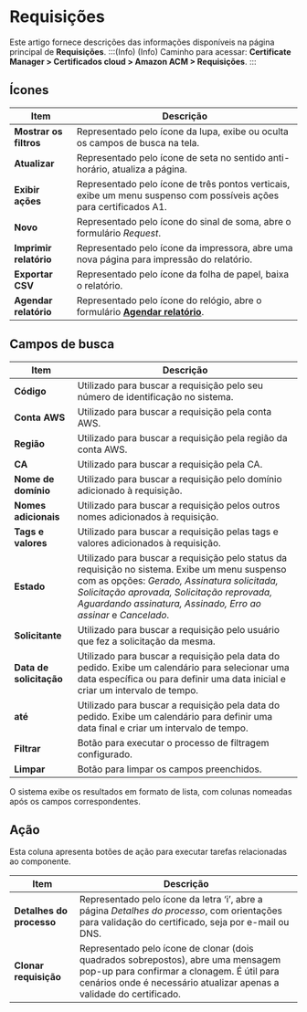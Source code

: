 # Requisições

Este artigo fornece descrições das informações disponíveis na página principal de **Requisições**.
:::(Info) (Info)
Caminho para acessar: **Certificate Manager > Certificados cloud > Amazon ACM > Requisições**.
:::

## Ícones

| Item | Descrição |
| --- | --- |
| **Mostrar os filtros** |Representado pelo ícone da lupa, exibe ou oculta os campos de busca na tela.|
| **Atualizar** |Representado pelo ícone de seta no sentido anti-horário, atualiza a página.|
| **Exibir ações** |Representado pelo ícone de três pontos verticais, exibe um menu suspenso com possíveis ações para certificados A1.|
| **Novo** |Representado pelo ícone do sinal de soma, abre o formulário *Request*.| 
| **Imprimir relatório** |Representado pelo ícone da impressora, abre uma nova página para impressão do relatório.|
| **Exportar CSV** |Representado pelo ícone da folha de papel, baixa o relatório.|
| **Agendar relatório** |Representado pelo ícone do relógio, abre o formulário **[Agendar relatório](/v3-33/docs/pt/general-information-how-to-issue-download-and-schedule-device-reports)**. |

## Campos de busca

| Item | Descrição |
| --- | --- |
**Código**|Utilizado para buscar a requisição pelo seu número de identificação no sistema.
**Conta AWS**|Utilizado para buscar a requisição pela conta AWS.
**Região**|Utilizado para buscar a requisição pela região da conta AWS.
**CA**|Utilizado para buscar a requisição pela CA.
**Nome de domínio**|Utilizado para buscar a requisição pelo domínio adicionado à requisição.
**Nomes adicionais**|Utilizado para buscar a requisição pelos outros nomes adicionados à requisição.
**Tags e valores**|Utilizado para buscar a requisição pelas tags e valores adicionados à requisição.
**Estado**|Utilizado para buscar a requisição pelo status da requisição no sistema. Exibe um menu suspenso com as opções: *Gerado, Assinatura solicitada, Solicitação aprovada, Solicitação reprovada, Aguardando assinatura, Assinado, Erro ao assinar* e *Cancelado*.
**Solicitante**|Utilizado para buscar a requisição pelo usuário que fez a solicitação da mesma.
**Data de solicitação**|Utilizado para buscar a requisição pela data do pedido. Exibe um calendário para selecionar uma data específica ou para definir uma data inicial e criar um intervalo de tempo.
**até**|Utilizado para buscar a requisição pela data do pedido. Exibe um calendário para definir uma data final e criar um intervalo de tempo.
**Filtrar**|Botão para executar o processo de filtragem configurado.
**Limpar**|Botão para limpar os campos preenchidos.

O sistema exibe os resultados em formato de lista, com colunas nomeadas após os campos correspondentes.

## Ação
Esta coluna apresenta botões de ação para executar tarefas relacionadas ao componente.

| Item | Descrição |
| --- | --- |
**Detalhes do processo**|Representado pelo ícone da letra ‘i’, abre a página *Detalhes do processo*, com orientações para validação do certificado, seja por e-mail ou DNS.
**Clonar requisição**|Representado pelo ícone de clonar (dois quadrados sobrepostos), abre uma mensagem pop-up para confirmar a clonagem. É útil para cenários onde é necessário atualizar apenas a validade do certificado.

